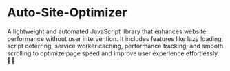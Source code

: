 # Auto-Site-Optimizer
A lightweight and automated JavaScript library that enhances website performance without user intervention. It includes features like lazy loading, script deferring, service worker caching, performance tracking, and smooth scrolling to optimize page speed and improve user experience effortlessly. 🚀🔥
